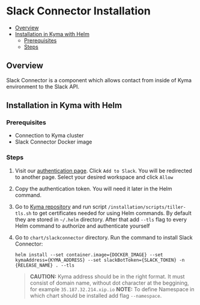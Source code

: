 # Slack Connector Installation<!-- omit in toc -->

- [Overview](#overview)
- [Installation in Kyma with Helm](#installation-in-kyma-with-helm)
  - [Prerequisites](#prerequisites)
  - [Steps](#steps)

## Overview

Slack Connector is a component which allows contact from inside of Kyma environment to the Slack API.

## Installation in Kyma with Helm

### Prerequisites

- Connection to Kyma cluster
- Slack Connector Docker image

### Steps

1. Visit our [authentication page](https://auth-slack.herokuapp.com/). Click `Add to Slack`. You will be redirected to another page. Select your desired workspace and click `Allow`
2. Copy the authentication token. You will need it later in the Helm command.
3. Go to [Kyma repository](https://github.com/kyma-project/kyma) and run script `/installation/scripts/tiller-tls.sh` to get certificates needed for using Helm commands. By default they are stored in `~/.helm` directory. After that add `--tls` flag to every Helm command to authorize and authenticate yourself
4. Go to `chart/slackconnector` directory. Run the command to install Slack Connector:

    ``` shell
    helm install --set container.image={DOCKER_IMAGE} --set kymaAddress={KYMA_ADDRESS} --set slackBotToken={SLACK_TOKEN} -n {RELEASE_NAME} . --tls
    ```

    >**CAUTION:** Kyma address should be in the right format. It must consist of domain name, without dot  character at the beggining, for example `35.187.32.214.xip.io`
    >**NOTE:** To define Namespace in which chart should be installed add flag `--namespace`.
